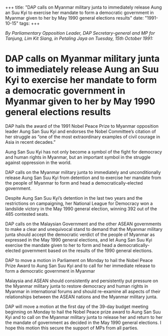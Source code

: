 +++ 
title: "DAP calls on Myanmar military junta to immediately release Aung an Suu Kyi to exercise her mandate to form a democratic government in Myanmar given to her by May 1990 general elections results"
date: "1991-10-15"
tags:
+++

_By Parliamentary Opposition Leader, DAP Secretary-general and MP for Tanjung, Lim Kit Siang, in Petaling Jaya on Tuesday, 15th October 1991:_

# DAP calls on Myanmar military junta to immediately release Aung an Suu Kyi to exercise her mandate to form a democratic government in Myanmar given to her by May 1990 general elections results

DAP hails the award of the 1991 Nobel Peace Prize to Myanmar opposition leader Aung San Suu Kyi and endorses the Nobel Committee’s citation of her struggle as “one of the most extraordinary examples of civil courage in Asia in recent decades.”</u>

Aung San Suu Kyi has not only become a symbol of the fight for democracy and human rights in Myanmar, but an important symbol in the struggle against oppression in the world.

DAP calls on the Myanmar military junta to immediately and unconditionally release Aung San Suu Kyi from detention and to exercise her mandate from the people of Myanmar to form and head a democratically-elected government.

Despite Aung San Suu Kyi’s detention in the last two years and the restrictions on campaigning, her National League for Democracy won a landslide victory in the May 1990 general election, winning 392 out of the 485 contested seats.

DAP calls on the Malaysian Government and the other ASEAN governments to make a clear and unequivocal stand to demand that the Myanmar military junta should accept the democratic verdict of the people of Myanmar as expressed in the May 1990 general elections, and let Aung San Suu Kyi exercise the mandate given to her to form and head a democratically-elected government based on the results of the 1990 general elections.

DAP to move a motion in Parliament on Monday to hail the Nobel Peace Prize Award to Aung San Suu Kyi and to call for her immediate release to form a democratic government in Myanmar

Malaysia and ASEAN should consistently and persistently put pressure on the Myanmar military junta to restore democracy and human rights in Myanmar in international forums and should re-examine all aspects of their relationships between the ASEAN nations and the Myanmar military junta.

DAP will move a motion at the first day of the 39-day budget meeting beginning on Monday to hail the Nobel Peace prize award to Aung San Suu Kyi and to call on the Myanmar military junta to release her and return to her the mandate of government as decided in the May 1990 general elections. I hope this motion this secure the support of MPs from all parties.
 
